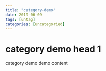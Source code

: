 ```yaml
---
title: "category-demo"
date: 2019-06-09
tags: [untag]
categories: [uncategoried]
---
```


# category demo head 1

category demo demo content
